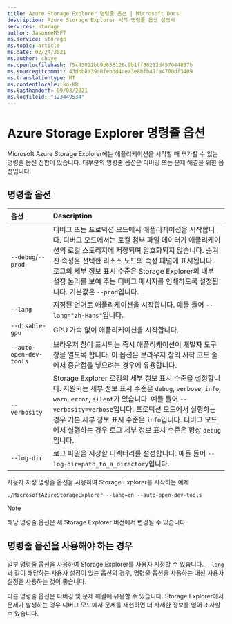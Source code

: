```yaml
---
title: Azure Storage Explorer 명령줄 옵션 | Microsoft Docs
description: Azure Storage Explorer 시작 명령줄 옵션 설명서
services: storage
author: JasonYeMSFT
ms.service: storage
ms.topic: article
ms.date: 02/24/2021
ms.author: chuye
ms.openlocfilehash: f5c43822bb9b856126c9b1ff80212d457044887b
ms.sourcegitcommit: 43dbb8a39d0febdd4aea3e8bfb41fa4700df3409
ms.translationtype: MT
ms.contentlocale: ko-KR
ms.lasthandoff: 09/03/2021
ms.locfileid: "123449534"
---
```

# <a name="azure-storage-explorer-command-line-options"></a>Azure Storage Explorer 명령줄 옵션

Microsoft Azure Storage Explorer에는 애플리케이션을 시작할 때 추가할 수 있는 명령줄 옵션 집합이 있습니다. 대부분의 명령줄 옵션은 디버깅 또는 문제 해결을 위한 옵션입니다.

## <a name="command-line-options"></a>명령줄 옵션
옵션  | Description
:------- | :-----------
`--debug`/`--prod`  | 디버그 또는 프로덕션 모드에서 애플리케이션을 시작합니다. 디버그 모드에서는 로컬 첨부 파일 데이터가 애플리케이션의 로컬 스토리지에 저장되며 암호화되지 않습니다. 숨겨진 속성은 선택한 리소스 노드의 속성 패널에 표시됩니다. 로그의 세부 정보 표시 수준은 Storage Explorer의 내부 설정 논리를 보여 주는 디버그 메시지를 인쇄하도록 설정됩니다. 기본값은 `--prod`입니다.
`--lang`  | 지정된 언어로 애플리케이션을 시작합니다. 예들 들어 `--lang="zh-Hans"`입니다.
`--disable-gpu` | GPU 가속 없이 애플리케이션을 시작합니다.
`--auto-open-dev-tools` | 브라우저 창이 표시되는 즉시 애플리케이션이 개발자 도구 창을 열도록 합니다. 이 옵션은 브라우저 창의 시작 코드 줄에서 중단점을 넣으려는 경우에 유용합니다.
`--verbosity` | Storage Explorer 로깅의 세부 정보 표시 수준을 설정합니다. 지원되는 세부 정보 표시 수준은 `debug`, `verbose`, `info`, `warn`, `error`, `silent`가 있습니다. 예들 들어 `--verbosity=verbose`입니다. 프로덕션 모드에서 실행하는 경우 기본 세부 정보 표시 수준은 `info`입니다. 디버그 모드에서 실행하는 경우 로그 세부 정보 표시 수준은 항상 `debug`입니다.
`--log-dir` | 로그 파일을 저장할 디렉터리를 설정합니다. 예들 들어 `--log-dir=path_to_a_directory`입니다.

사용자 지정 명령줄 옵션을 사용하여 Storage Explorer를 시작하는 예제

```shell
./MicrosoftAzureStorageExplorer --lang=en --auto-open-dev-tools
```

> [!NOTE]
> 해당 명령줄 옵션은 새 Storage Explorer 버전에서 변경될 수 있습니다.

## <a name="when-to-use-command-line-options"></a>명령줄 옵션을 사용해야 하는 경우

일부 명령줄 옵션을 사용하여 Storage Explorer를 사용자 지정할 수 있습니다. `--lang`과 같이 해당하는 사용자 설정이 있는 옵션의 경우, 명령줄 옵션을 사용하는 대신 사용자 설정을 사용하는 것이 좋습니다. 

다른 명령줄 옵션은 디버깅 및 문제 해결에 유용할 수 있습니다. Storage Explorer에서 문제가 발생하는 경우 디버그 모드에서 문제를 재현하면 더 자세한 정보를 얻어 조사할 수 있습니다.